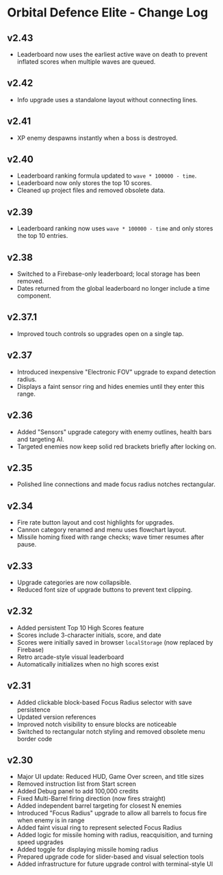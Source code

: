 # Orbital Defence Elite - Change Log

## v2.43
- Leaderboard now uses the earliest active wave on death to prevent inflated
  scores when multiple waves are queued.

## v2.42
- Info upgrade uses a standalone layout without connecting lines.

## v2.41
- XP enemy despawns instantly when a boss is destroyed.

## v2.40
- Leaderboard ranking formula updated to `wave * 100000 - time`.
- Leaderboard now only stores the top 10 scores.
- Cleaned up project files and removed obsolete data.

## v2.39
- Leaderboard ranking now uses `wave * 100000 - time` and only stores the top 10 entries.

## v2.38
- Switched to a Firebase-only leaderboard; local storage has been removed.
- Dates returned from the global leaderboard no longer include a time component.

## v2.37.1
- Improved touch controls so upgrades open on a single tap.

## v2.37
- Introduced inexpensive "Electronic FOV" upgrade to expand detection radius.
- Displays a faint sensor ring and hides enemies until they enter this range.

## v2.36
- Added "Sensors" upgrade category with enemy outlines, health bars and targeting AI.
- Targeted enemies now keep solid red brackets briefly after locking on.

## v2.35
- Polished line connections and made focus radius notches rectangular.

## v2.34
- Fire rate button layout and cost highlights for upgrades.
- Cannon category renamed and menu uses flowchart layout.
- Missile homing fixed with range checks; wave timer resumes after pause.


## v2.33
- Upgrade categories are now collapsible.
- Reduced font size of upgrade buttons to prevent text clipping.

## v2.32
- Added persistent Top 10 High Scores feature
- Scores include 3-character initials, score, and date
- Scores were initially saved in browser `localStorage` (now replaced by Firebase)
- Retro arcade-style visual leaderboard
- Automatically initializes when no high scores exist

## v2.31
- Added clickable block-based Focus Radius selector with save persistence
- Updated version references
- Improved notch visibility to ensure blocks are noticeable
- Switched to rectangular notch styling and removed obsolete menu border code


## v2.30
- Major UI update: Reduced HUD, Game Over screen, and title sizes
- Removed instruction list from Start screen
- Added Debug panel to add 100,000 credits
- Fixed Multi-Barrel firing direction (now fires straight)
- Added independent barrel targeting for closest N enemies
- Introduced "Focus Radius" upgrade to allow all barrels to focus fire when enemy is in range
- Added faint visual ring to represent selected Focus Radius
- Added logic for missile homing with radius, reacquisition, and turning speed upgrades
- Added toggle for displaying missile homing radius
- Prepared upgrade code for slider-based and visual selection tools
- Added infrastructure for future upgrade control with terminal-style UI
